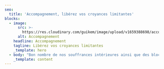 ```yaml
---
seo:
  title: 'Accompagnement, libérez vos croyances limitantes'
blocks:
  - image:
      src: >-
        https://res.cloudinary.com/guikem/image/upload/v1659388698/accompagnement_c77hpq.jpg
      alt: Accompagnement
    headline: Accompagnement
    tagline: Libérez vos croyances limitantes
    _template: hero
  - body: "Bon nombre de nos souffrances intérieures ainsi que des blocages que nous rencontrons dans nos vies proviennent de nos blessures psychologiques - ou **blessures de l’âme**. Ces blessures sont le **rejet, l’abandon, la trahison, l’humiliation** et **l’injustice**. Elles se sont éveillées dans notre enfance au contact de notre environnement familial, et ont donné lieu à nos** comportements dysfonctionnels**. De la blessure de rejet découle un comportement fuyant; de celle de l’abandon, un comportement dépendant; de l’humiliation, un comportement masochiste; de la trahison, un comportement contrôlant; et de l’injustice, un comportement rigide.\_\n\nLorsque les situations déclenchent nos blessures, nous adoptons le **comportement** qui lui correspond dans la **tentative légitime mais contre-productive de nous protéger** de la souffrance de notre blessure.\_\n\nC’est par la **prise de conscience** de nos blessures et des **croyances** qui les entretiennent que nous pouvons (re)devenir **enfin nous-même** et aborder notre vie avec clarté et enthousiasme.\n\n![](https://res.cloudinary.com/guikem/image/upload/v1659823822/IMG_6433web_tz4r3f.jpg \"\")\n\nCet accompagnement, **basé sur la Méthode Ecoute Ton Corps de Lise Bourbeau combinée à la régulation émotionnelle**, s’adapte à chaque personne et à chaque situation. Il permet, selon vos besoins et votre difficulté, de** prendre conscience du** **problème véritable** qui se cache derrière chaque situation problématique\_; de découvrir **les blessures et les croyances** qui vous bloquent\_; de prendre conscience de vos **besoins et désirs véritables**\_; et d’acquérir les outils qui vous permettront de **passer à l’action**.&#x20;\n\n### **Tarif horaire: 55euros/h**\n\n"
    _template: content
---
```


